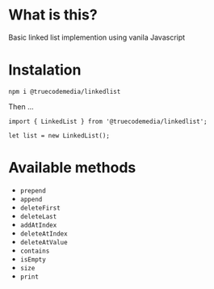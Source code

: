 # What is this?
Basic linked list implemention using vanila Javascript

# Instalation
`npm i @truecodemedia/linkedlist`

Then ... 
``` 
import { LinkedList } from '@truecodemedia/linkedlist';

let list = new LinkedList();
```

# Available methods

+ `prepend`
+ `append`
+ `deleteFirst`
+ `deleteLast`
+ `addAtIndex`
+ `deleteAtIndex`
+ `deleteAtValue`
+ `contains`
+ `isEmpty`
+ `size`
+ `print`